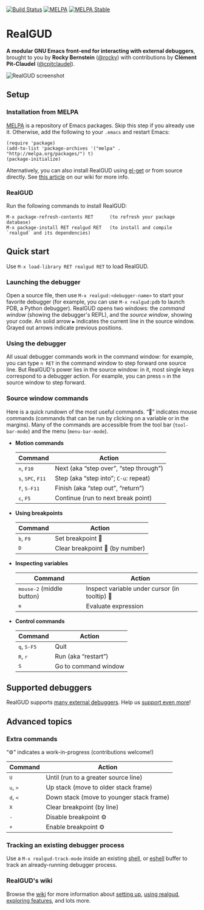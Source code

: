 [![Build Status][travis-image]][travis-url]
[![MELPA][melpa-image]][melpa]
[![MELPA Stable][melpa-stable-image]][melpa-stable]

# RealGUD

**A modular GNU Emacs front-end for interacting with external debuggers**, brought to you by **Rocky Bernstein** ([@rocky](https://github.com/rocky)) with contributions by **Clément Pit-Claudel** ([@cpitclaudel](https://github.com/cpitclaudel)).

![RealGUD screenshot](etc/realgud.png)

## Setup

### Installation from MELPA

[MELPA](http://melpa.org/#/getting-started) is a repository of Emacs packages. Skip this step if you already use it. Otherwise, add the following to your `.emacs` and restart Emacs:

```elisp
(require 'package)
(add-to-list 'package-archives '("melpa" . "http://melpa.org/packages/") t)
(package-initialize)
```

Alternatively, you can also install RealGUD using [el-get](http://www.emacswiki.org/emacs/el-get) or from source directly. See [this article](https://github.com/rocky/emacs-dbgr/wiki/How-to-Install) on our wiki for more info.

### RealGUD

Run the following commands to install RealGUD:

```
M-x package-refresh-contents RET      (to refresh your package database)
M-x package-install RET realgud RET   (to install and compile `realgud` and its dependencies)
```

## Quick start

Use `M-x load-library RET realgud RET` to load RealGUD.

### Launching the debugger

Open a source file, then use `M-x realgud:<debugger-name>` to start your favorite debugger (for example, you can use `M-x realgud:pdb` to launch PDB, a Python debugger).  RealGUD opens two windows: the *command window* (showing the debugger's REPL), and the *source window*, showing your code.  An solid arrow `▶` indicates the current line in the source window.  Grayed out arrows indicate previous positions.

### Using the debugger

All usual debugger commands work in the command window: for example, you can type `n RET` in the command window to step forward one source line. But RealGUD's power lies in the source window: in it, most single keys correspond to a debugger action. For example, you can press `n` in the source window to step forward.

### Source window commands

Here is a quick rundown of the most useful commands. “🐁” indicates mouse commands (commands that can be run by clicking on a variable or in the margins). Many of the commands are accessible from the tool bar (`tool-bar-mode`) and the menu (`menu-bar-mode`).

* **Motion commands**

    | Command                                       | Action                                        |
    | --------------------------------------------- | --------------------------------------------- |
    | <kbd>n</kbd>, <kbd>F10</kbd>                  | Next (aka “step over”, “step through”)        |
    | <kbd>s</kbd>, <kbd>SPC</kbd>, <kbd>F11</kbd>  | Step (aka “step into”; `C-u`: repeat)         |
    | <kbd>f</kbd>, <kbd>S-F11</kbd>                | Finish (aka “step out”, “return”)             |
    | <kbd>c</kbd>, <kbd>F5</kbd>                   | Continue (run to next break point)            |

* **Using breakpoints**

    | Command                                       | Action                                        |
    | --------------------------------------------- | --------------------------------------------- |
    | <kbd>b</kbd>, <kbd>F9</kbd>                   | Set breakpoint 🐁                              |
    | <kbd>D</kbd>                                  | Clear breakpoint 🐁 (by number)                |

* **Inspecting variables**

    | Command                                       | Action                                        |
    | --------------------------------------------- | --------------------------------------------- |
    | <kbd>mouse-2</kbd> (middle button)            | Inspect variable under cursor (in tooltip) 🐁  |
    | <kbd>e</kbd>                                  | Evaluate expression                           |

* **Control commands**

    | Command                                       | Action                                        |
    | --------------------------------------------- | --------------------------------------------- |
    | <kbd>q</kbd>, <kbd>S-F5</kbd>                 | Quit                                          |
    | <kbd>R</kbd>, <kbd>r</kbd>                    | Run (aka “restart”)                           |
    | <kbd>S</kbd>                                  | Go to command window                          |

## Supported debuggers

RealGUD supports [many external debuggers](https://github.com/rocky/emacs-dbgr/wiki/Debuggers-Supported).  Help us [support even more](https://github.com/rocky/emacs-dbgr/wiki/How-to-add-a-new-debugger)!

## Advanced topics

### Extra commands

“⚙” indicates a work-in-progress (contributions welcome!)

| Command                                      | Action                                         |
| -------------------------------------------- | ---------------------------------------------- |
| <kbd>U</kbd>                                 | Until (run to a greater source line)           |
| <kbd>u</kbd>, <kbd>&gt;</kbd>                | Up stack (move to older stack frame)           |
| <kbd>d</kbd>, <kbd>&lt;</kbd>                | Down stack (move to younger stack frame)       |
| <kbd>X</kbd>                                 | Clear breakpoint (by line)                     |
| <kbd>-</kbd>                                 | Disable breakpoint ⚙                           |
| <kbd>+</kbd>                                 | Enable breakpoint ⚙                            |

### Tracking an existing debugger process

Use a `M-x realgud-track-mode` inside an existing [shell](http://www.gnu.org/software/emacs/manual/html_node/emacs/Shell.html), or [eshell](https://www.gnu.org/software/emacs/manual/html_mono/eshell.html) buffer to track an already-running debugger process.

### RealGUD's wiki

Browse the [wiki](http://wiki.github.com/rocky/emacs-dbgr/) for more information about [setting up](http://wiki.github.com/rocky/emacs-dbgr/how-to-install), [using realgud](http://wiki.github.com/rocky/emacs-dbgr/how-to-use), [exploring features](https://github.com/rocky/emacs-dbgr/wiki/Features), and lots more.

[travis-image]: https://img.shields.io/travis/rocky/emacs-dbgr.svg
[travis-url]: https://travis-ci.org/rocky/emacs-dbgr
[melpa-stable-image]: http://stable.melpa.org/packages/realgud-badge.svg
[melpa-stable]: http://stable.melpa.org/#/realgud
[melpa-image]: http://melpa.org/packages/realgud-badge.svg
[melpa]: http://melpa.org/#/realgud
